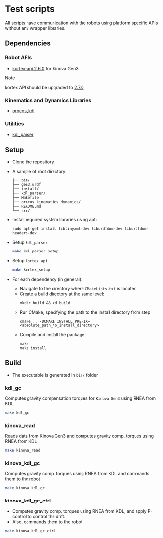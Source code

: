 # Test scripts

All scripts have communication with the robots using platform specific APIs without any wrapper libraries.

## Dependencies

### Robot APIs
- [kortex-api 2.6.0](https://artifactory.kinovaapps.com/ui/native/generic-local-public/kortex/API/2.6.0/) for Kinova Gen3

> [!NOTE]
> kortex API should be upgraded to [2.7.0](https://artifactory.kinovaapps.com/ui/repos/tree/General/generic-local-public/kortex/API/2.7.0)

### Kinematics and Dynamics Libraries
- [orocos_kdl](https://github.com/secorolab/orocos_kinematics_dynamics)

### Utilities
- [kdl_parser](https://github.com/secorolab/kdl_parser)

## Setup

- Clone the repository,
- A sample of root directory:
  ```
  ├── bin/
  ├── gen3.urdf
  ├── install/
  ├── kdl_parser/
  ├── Makefile
  ├── orocos_kinematics_dynamics/
  ├── README.md
  └── src/
  ```

- Install required system libraries using apt:
  ```
  sudo apt-get install libtinyxml-dev liburdfdom-dev liburdfdom-headers-dev
  ```

- Setup `kdl_parser`
  ```bash
  make kdl_parser_setup
  ```

- Setup `kortex_api`
  ```bash
  make kortex_setup
  ```

- For each dependency (in general):
  - Navigate to the directory where `CMakeLists.txt` is located
  - Create a build directory at the same level:
    ```
    mkdir build && cd build
    ```
  - Run CMake, specifying the path to the install directory from step
    ```
    cmake .. -DCMAKE_INSTALL_PREFIX=<absolute_path_to_install_directory>
    ```
  - Compile and install the package:
    ```
    make
    make install
    ```

## Build

- The executable is generated in `bin/` folder

### kdl_gc
  
  Computes gravity compensation torques for `Kinova Gen3` using RNEA from KDL
  
  ```bash
  make kdl_gc
  ```
### kinova_read
  
  Reads data from Kinova Gen3 and computes gravity comp. torques using RNEA from KDL

  ```bash
  make kinova_read
  ```

### kinova_kdl_gc
 
  Computes gravity comp. torques using RNEA from KDL and commands them to the robot
  
  ```bash
  make kinova_kdl_gc
  ```

### kinova_kdl_gc_ctrl
  
  - Computes gravity comp. torques using RNEA from KDL, and apply P-control to control the drift.
  - Also, commands them to the robot
  
  ```bash
  make kinova_kdl_gc_ctrl
  ```

